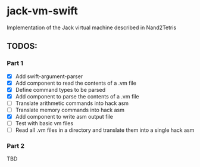 # jack-vm-swift
Implementation of the Jack virtual machine described in Nand2Tetris

## TODOS:

### Part 1

- [x] Add swift-argument-parser
- [x] Add component to read the contents of a .vm file
- [x] Define command types to be parsed
- [x] Add component to parse the contents of a .vm file
- [ ] Translate arithmetic commands into hack asm
- [ ] Translate memory commands into hack asm
- [x] Add component to write asm output file
- [ ] Test with basic vm files
- [ ] Read all .vm files in a directory and translate them into a single hack asm

### Part 2

TBD
